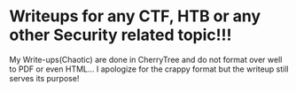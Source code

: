 # Writeups for any CTF, HTB or any other Security related topic!!!

My Write-ups(Chaotic) are done in CherryTree and do not format over well to PDF or even HTML... I apologize for the crappy format but the writeup still serves its purpose! 
